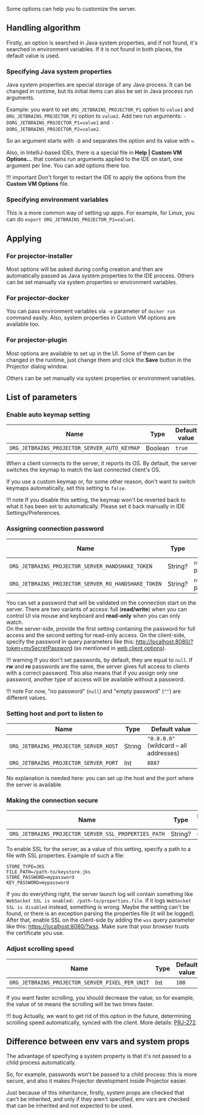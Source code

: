 Some options can help you to customize the server.

## Handling algorithm

Firstly, an option is searched in Java system properties, and if not found, it's searched in environment variables. If it is not found in both places, the default value is used.

### Specifying Java system properties

Java system properties are special storage of any Java process. It can be changed in runtime, but its initial items can also be set in Java process run arguments.

Example: you want to set `ORG_JETBRAINS_PROJECTOR_P1` option to `value1` and `ORG_JETBRAINS_PROJECTOR_P2` option to `value2`. Add two run arguments: `-DORG_JETBRAINS_PROJECTOR_P1=value1` and `-DORG_JETBRAINS_PROJECTOR_P2=value2`.

So an argument starts with `-D` and separates the option and its value with `=`.

Also, in IntelliJ-based IDEs, there is a special file in **Help | Custom VM Options...** that contains run arguments applied to the IDE on start, one argument per line. You can add options there too.

!!! important
    Don't forget to restart the IDE to apply the options from the **Custom VM Options** file.

### Specifying environment variables

This is a more common way of setting up apps. For example, for Linux, you can do `export ORG_JETBRAINS_PROJECTOR_P1=value1`.

## Applying

### For projector-installer

Most options will be asked during config creation and then are automatically passed as Java system properties to the IDE process. Others can be set manually via system properties or environment variables.

### For projector-docker

You can pass environment variables via `-e` parameter of `docker run` command easily. Also, system properties in Custom VM options are available too.

### For projector-plugin

Most options are available to set up in the UI. Some of them can be changed in the runtime, just change them and click the **Save** button in the Projector dialog window.

Others can be set manually via system properties or environment variables.

## List of parameters

### Enable auto keymap setting

Name | Type | Default value
---|---|---
`ORG_JETBRAINS_PROJECTOR_SERVER_AUTO_KEYMAP` | Boolean | `true`

When a client connects to the server, it reports its OS. By default, the server switches the keymap to match the last connected client's OS.

If you use a custom keymap or, for some other reason, don't want to switch keymaps automatically, set this setting to `false`.

!!! note
    If you disable this setting, the keymap won't be reverted back to what it has been set to automatically. Please set it back manually in IDE Settings/Preferences.

### Assigning connection password

Name | Type | Default value
---|---|---
`ORG_JETBRAINS_PROJECTOR_SERVER_HANDSHAKE_TOKEN` | String? | `null` (no password)
`ORG_JETBRAINS_PROJECTOR_SERVER_RO_HANDSHAKE_TOKEN` | String? | `null` (no password)

You can set a password that will be validated on the connection start on the server. There are two variants of access: full (**read/write**) when you can control UI via mouse and keyboard and **read-only** when you can only watch.  
On the server-side, provide the first setting containing the password for full access and the second setting for read-only access. On the client-side, specify the password in query parameters like this: <http://localhost:8080/?token=mySecretPassword> (as mentioned in [web client options](https://github.com/JetBrains/projector-client/tree/master/projector-client-web#page-parameters)).

!!! warning
    If you don't set passwords, by default, they are equal to `null`. If **rw** and **ro** passwords are the same, the server gives full access to clients with a correct password. This also means that if you assign only one password, another type of access will be available without a password.

!!! note
    For now, "no password" (`null`) and "empty password" (`""`) are different values.

### Setting host and port to listen to

Name | Type | Default value
---|---|---
`ORG_JETBRAINS_PROJECTOR_SERVER_HOST` | String | `"0.0.0.0"` (wildcard – all addresses)
`ORG_JETBRAINS_PROJECTOR_SERVER_PORT` | Int | `8887`

No explanation is needed here: you can set up the host and the port where the server is available.

### Making the connection secure

Name | Type | Default value
---|---|---
`ORG_JETBRAINS_PROJECTOR_SERVER_SSL_PROPERTIES_PATH` | String? | `null`

To enable SSL for the server, as a value of this setting, specify a path to a file with SSL properties. Example of such a file:

```properties
STORE_TYPE=JKS
FILE_PATH=/path-to/keystore.jks
STORE_PASSWORD=mypassword
KEY_PASSWORD=mypassword
```

If you do everything right, the server launch log will contain something like `WebSocket SSL is enabled: /path-to/properties.file`. If it logs `WebSocket SSL is disabled` instead, something is wrong. Maybe the setting can't be found, or there is an exception parsing the properties file (it will be logged).  
After that, enable SSL on the client-side by adding the `wss` query parameter like this: <https://localhost:8080/?wss>. Make sure that your browser trusts the certificate you use.

### Adjust scrolling speed

Name | Type | Default value
---|---|---
`ORG_JETBRAINS_PROJECTOR_SERVER_PIXEL_PER_UNIT` | Int | `100`

If you want faster scrolling, you should decrease the value, so for example, the value of `50` means the scrolling will be two times faster.

!!! bug
    Actually, we want to get rid of this option in the future, determining scrolling speed automatically, synced with the client. More details: [PRJ-272](https://youtrack.jetbrains.com/issue/PRJ-272).

## Difference between env vars and system props

The advantage of specifying a system property is that it's not passed to a child process automatically.

So, for example, passwords won't be passed to a child process: this is more secure, and also it makes Projector development inside Projector easier.

Just because of this inheritance, firstly, system props are checked that can't be inherited, and only if they aren't specified, env vars are checked that can be inherited and not expected to be used.
